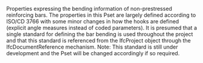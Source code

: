 ﻿Properties expressing the bending information of non-prestressed reinforcing bars. The properties in this Pset are largely defined according to ISO/CD 3766 with some minor changes in how the hooks are defined (explicit angle measures instead of coded parameters). It is presumed that a single standard for defining the bar bending is used throughout the project and that this standard is referenced from the IfcProject object through the IfcDocumentReference mechanism. Note: This standard is still under development and the Pset will be changed accordingly if so required.
